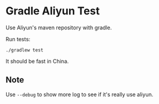 Gradle Aliyun Test
==================

Use Aliyun's maven repository with gradle.

Run tests:

```
./gradlew test
```

It should be fast in China.

Note
----

Use `--debug` to show more log to see if it's really use aliyun.